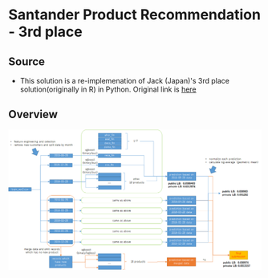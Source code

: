 # Santander Product Recommendation - 3rd place

## Source

- This solution is a re-implemenation of Jack (Japan)'s 3rd place solution(originally in R) in Python. Original link is [here](https://www.kaggle.com/c/santander-product-recommendation/forums/t/26899/3rd-place-solution-with-code?forumMessageId=152919#post152919)

## Overview

<div align="center">
  <img src="./overview.png"><br><br>
</div>
